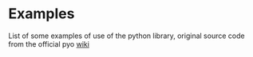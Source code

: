 # Examples

List of some examples of use of the python library, original source code from the official pyo [wiki](http://ajaxsoundstudio.com/pyodoc/)

